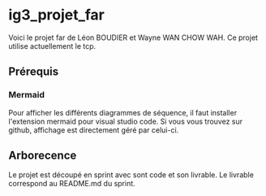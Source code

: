 # ig3_projet_far

Voici le projet far de Léon BOUDIER et Wayne WAN CHOW WAH. Ce projet utilise actuellement le tcp.

## Prérequis

### Mermaid

Pour afficher les différents diagrammes de séquence, il faut installer l'extension mermaid pour visual studio code. Si vous vous trouvez sur github, affichage est directement géré par celui-ci.

## Arborecence

Le projet est découpé en sprint avec sont code et son livrable. Le livrable correspond au README.md du sprint.
